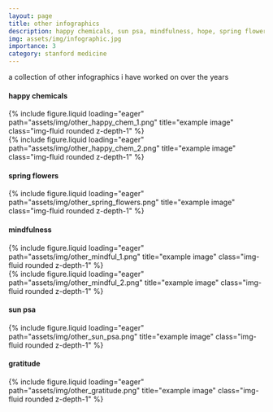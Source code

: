 ```yaml
---
layout: page
title: other infographics
description: happy chemicals, sun psa, mindfulness, hope, spring flowers
img: assets/img/infographic.jpg
importance: 3
category: stanford medicine
---
```

a collection of other infographics i have worked on over the years

#### happy chemicals
<div class="row">
    <div class="col-sm mt-3 mt-md-0">
        {% include figure.liquid loading="eager" path="assets/img/other_happy_chem_1.png" title="example image" class="img-fluid rounded z-depth-1" %}
    </div>
    <div class="col-sm mt-3 mt-md-0">
        {% include figure.liquid loading="eager" path="assets/img/other_happy_chem_2.png" title="example image" class="img-fluid rounded z-depth-1" %}
    </div>
</div>

#### spring flowers
<div class="row">
    <div class="col-sm mt-3 mt-md-0">
        {% include figure.liquid loading="eager" path="assets/img/other_spring_flowers.png" title="example image" class="img-fluid rounded z-depth-1" %}
    </div>
</div>

#### mindfulness
<div class="row">
    <div class="col-sm mt-3 mt-md-0">
        {% include figure.liquid loading="eager" path="assets/img/other_mindful_1.png" title="example image" class="img-fluid rounded z-depth-1" %}
    </div>
    <div class="col-sm mt-3 mt-md-0">
        {% include figure.liquid loading="eager" path="assets/img/other_mindful_2.png" title="example image" class="img-fluid rounded z-depth-1" %}
    </div>
</div>

#### sun psa
<div class="row">
    <div class="col-sm mt-3 mt-md-0">
        {% include figure.liquid loading="eager" path="assets/img/other_sun_psa.png" title="example image" class="img-fluid rounded z-depth-1" %}
    </div>
</div>

#### gratitude
<div class="row">
    <div class="col-sm mt-3 mt-md-0">
        {% include figure.liquid loading="eager" path="assets/img/other_gratitude.png" title="example image" class="img-fluid rounded z-depth-1" %}
    </div>
</div>